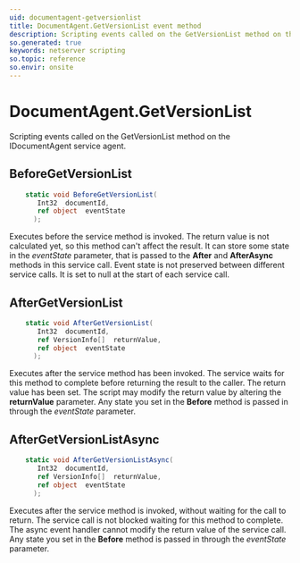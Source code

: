 ```yaml
---
uid: documentagent-getversionlist
title: DocumentAgent.GetVersionList event method
description: Scripting events called on the GetVersionList method on the DocumentAgent service agent.
so.generated: true
keywords: netserver scripting
so.topic: reference
so.envir: onsite
---
```

# DocumentAgent.GetVersionList

Scripting events called on the <see cref='M:IDocumentAgent.GetVersionList'>GetVersionList</see> method on the <see cref='IDocumentAgent'>IDocumentAgent</see>  service agent.

## BeforeGetVersionList
```cs
    static void BeforeGetVersionList(
       Int32  documentId,
       ref object  eventState
      );
```
Executes before the service method is invoked.
The return value is not calculated yet, so this method can't affect the result.
It can store some state in the *eventState* parameter, that is passed to the **After** and **AfterAsync** methods in this service call.
Event state is not preserved between different service calls. It is set to null at the start of each service call.
## AfterGetVersionList
```cs
    static void AfterGetVersionList(
       Int32  documentId,
       ref VersionInfo[]  returnValue,
       ref object  eventState
      );
```
Executes after the service method has been invoked. The service waits for this method to complete before returning the result to the caller.
The return value has been set. The script may modify the return value by altering the **returnValue** parameter.
Any state you set in the **Before** method is passed in through the *eventState* parameter.
## AfterGetVersionListAsync
```cs
    static void AfterGetVersionListAsync(
       Int32  documentId,
       ref VersionInfo[]  returnValue,
       ref object  eventState
      );
```
Executes after the service method is invoked, without waiting for the call to return.
The service call is not blocked waiting for this method to complete.
The async event handler cannot modify the return value of the service call.
Any state you set in the **Before** method is passed in through the *eventState* parameter.

